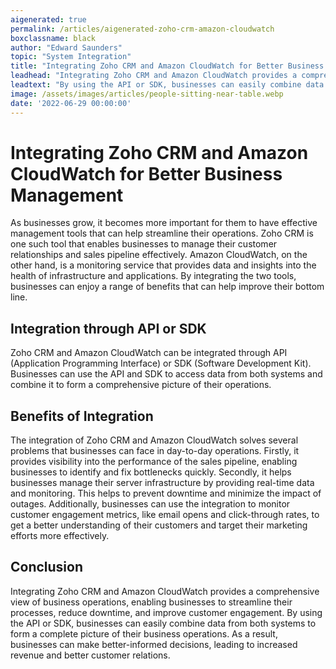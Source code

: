 ```yaml
---
aigenerated: true
permalink: /articles/aigenerated-zoho-crm-amazon-cloudwatch
boxclassname: black
author: "Edward Saunders"
topic: "System Integration"
title: "Integrating Zoho CRM and Amazon CloudWatch for Better Business Management"
leadhead: "Integrating Zoho CRM and Amazon CloudWatch provides a comprehensive view of business operations, enabling businesses to streamline their processes, reduce downtime, and improve customer engagement"
leadtext: "By using the API or SDK, businesses can easily combine data from both systems to form a complete picture of their business operations. As a result, businesses can make better-informed decisions, leading to increased revenue and better customer relations."
image: /assets/images/articles/people-sitting-near-table.webp
date: '2022-06-29 00:00:00'
---
```

<div class="arttext">	<h1>Integrating Zoho CRM and Amazon CloudWatch for Better Business Management</h1>
	<p>As businesses grow, it becomes more important for them to have effective management tools that can help streamline their operations. Zoho CRM is one such tool that enables businesses to manage their customer relationships and sales pipeline effectively. Amazon CloudWatch, on the other hand, is a monitoring service that provides data and insights into the health of infrastructure and applications. By integrating the two tools, businesses can enjoy a range of benefits that can help improve their bottom line.</p>
	<h2>Integration through API or SDK</h2>
	<p>Zoho CRM and Amazon CloudWatch can be integrated through API (Application Programming Interface) or SDK (Software Development Kit). Businesses can use the API and SDK to access data from both systems and combine it to form a comprehensive picture of their operations.</p>
	<h2>Benefits of Integration</h2>
	<p>The integration of Zoho CRM and Amazon CloudWatch solves several problems that businesses can face in day-to-day operations. Firstly, it provides visibility into the performance of the sales pipeline, enabling businesses to identify and fix bottlenecks quickly. Secondly, it helps businesses manage their server infrastructure by providing real-time data and monitoring. This helps to prevent downtime and minimize the impact of outages. Additionally, businesses can use the integration to monitor customer engagement metrics, like email opens and click-through rates, to get a better understanding of their customers and target their marketing efforts more effectively.</p>
	<h2>Conclusion</h2>
	<p>Integrating Zoho CRM and Amazon CloudWatch provides a comprehensive view of business operations, enabling businesses to streamline their processes, reduce downtime, and improve customer engagement. By using the API or SDK, businesses can easily combine data from both systems to form a complete picture of their business operations. As a result, businesses can make better-informed decisions, leading to increased revenue and better customer relations.</p>
</div>
